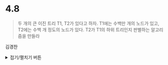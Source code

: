 # 4.8

> 두 개의 큰 이진 트리 T1, T2가 있다고 하자. T1에는 수백만 개의 노드가 있고,
> T2에는 수백 개 정도의 노드가 있다. T2가 T1의 하위 트리인지 판별하는 알고리즘을
> 만들라


김경찬
<details>
<summary>접기/펼치기 버튼</summary>
 
### 개념  
  
> T1의 모든 노드의 In Order 값을 배열에 저장하고, T2의 In Order값이 이 배열에 포함되는지 알아보면 된다.
 
 ---
 
#### 문제풀이
<img width="800" src="https://user-images.githubusercontent.com/8155815/137363389-82014900-34b2-495f-812d-74c4f027f081.png">
 
``` javascript
const inOrder = (tree, idx) => {
  const result = [];
  function traverse(tree, idx) {
    if (tree[idx]) {
      traverse(tree, idx * 2);
      result.push(tree[idx]);
      traverse(tree, idx * 2 + 1);
    }
  }
  traverse(tree, idx);
  return result.join(">");
};

const isSubTree = (sub, target) => {
  // 트리의 모든 InOrder값을 DP로 구한다.
  const traverseArray = [];
  for (let i = target.length - 1; i > 0; i--) {
    if (!target[i * 2] && !target[i * 2 + 1]) {
      // 현재 노드가 Leaf일 경우
      traverseArray[i] = target[i];
    } else if (target[i * 2] || target[i * 2 + 1]) {
      // 현재 노드가 Leaf가 아닐 경우
      traverseArray[i] =
        (traverseArray[i * 2] ? traverseArray[i * 2] + ">" : "") +
        target[i] +
        (traverseArray[i * 2 + 1] ? ">" + traverseArray[i * 2 + 1] : "");
    }
  }
  return traverseArray.includes(inOrder(sub, 1));
};

const T1 = [null, 1, 2, 3, 4, 5, 6, 7, 8, 9, 10, 11, 12, 13, 14, 15, 16, 17, 18];
const T2 = [null, 3, 6, 7, 12, 13, 14, 15];

// console.log(inOrder(T2, 1)); // 12>6>13>3>14>7>15
console.log(isSubTree(T2, T1));
/*
[
  <1 empty item>,
  '16>8>17>4>18>9>2>10>5>11>1>12>6>13>3>14>7>15',
  '16>8>17>4>18>9>2>10>5>11',
  '12>6>13>3>14>7>15',
  '16>8>17>4>18>9',
  '10>5>11',
  '12>6>13',
  '14>7>15',
  '16>8>17',
  '18>9',
  10,
  11,
  12,
  13,
  14,
  15,
  16,
  17,
  18
]
*/

```


</details>
